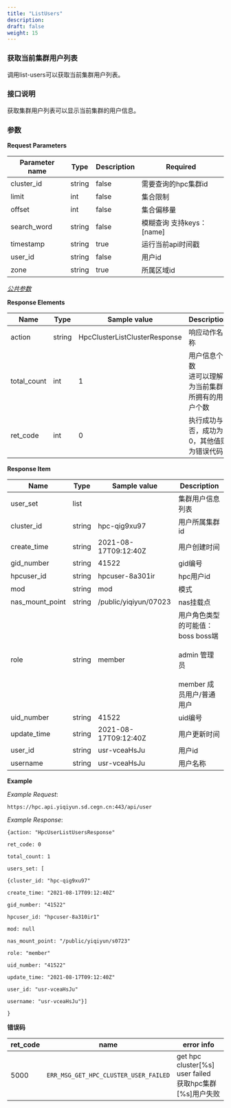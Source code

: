 ```yaml
---
title: "ListUsers"
description: 
draft: false
weight: 15
---
```


### 获取当前集群用户列表

调用list-users可以获取当前集群用户列表。

### **接口说明**

获取集群用户列表可以显示当前集群的用户信息。

### 参数

**Request Parameters**

| Parameter name | Type | Description | Required |
| --- | --- | --- | --- |
| cluster_id     | string | false       | 需要查询的hpc集群id       |
| limit          | int    | false       | 集合限制                  |
| offset         | int    | false       | 集合偏移量                |
| search_word    | string | false       | 模糊查询 支持keys：[name] |
| timestamp      | string | true        | 运行当前api时间戳         |
| user_id        | string | false       | 用户id                    |
| zone           | string | true        | 所属区域id                |

[_公共参数_](../../../parameters/)

**Response Elements**

| Name | Type | Sample value | Description |
| --- | --- | --- | --- |
| action | string | HpcClusterListClusterResponse | 响应动作名称 |
| total_count | int | 1 | 用户信息个数<br>进可以理解为当前集群所拥有的用户个数</br> |
| ret_code | int | 0 | 执行成功与否，成功为0，其他值则为错误代码 |

**Response Item**

| Name            | Type   | Sample value          | Description                                                  |
| --------------- | ------ | --------------------- | ------------------------------------------------------------ |
| user_set        | list   |                       | 集群用户信息列表                                             |
| cluster_id      | string | hpc-qig9xu97          | 用户所属集群id                                               |
| create_time     | string | 2021-08-17T09:12:40Z  | 用户创建时间                                                 |
| gid_number      | string | 41522                 | gid编号                                                      |
| hpcuser_id      | string | hpcuser-8a301ir       | hpc用户id                                                    |
| mod             | string | mod                   | 模式                                                         |
| nas_mount_point | string | /public/yiqiyun/07023 | nas挂载点                                                    |
| role            | string | member                | 用户角色类型的可能值：<br>boss boss端</br><br>admin 管理员</br><br>member 成员用户/普通用户</br> |
| uid_number      | string | 41522                 | uid编号                                                      |
| update_time     | string | 2021-08-17T09:12:40Z  | 用户更新时间                                                 |
| user_id         | string | usr-vceaHsJu          | 用户id                                                       |
| username        | string | usr-vceaHsJu          | 用户名称                                                     |



**Example**

_Example Request_:

```
https://hpc.api.yiqiyun.sd.cegn.cn:443/api/user
```

_Example Response_:

```
{action: "HpcUserListUsersResponse"

ret_code: 0

total_count: 1

users_set: [

{cluster_id: "hpc-qig9xu97"

create_time: "2021-08-17T09:12:40Z"

gid_number: "41522"

hpcuser_id: "hpcuser-8a310ir1"

mod: null

nas_mount_point: "/public/yiqiyun/s0723"

role: "member"

uid_number: "41522"

update_time: "2021-08-17T09:12:40Z"

user_id: "usr-vceaHsJu"

username: "usr-vceaHsJu"}]

}
```

**错误码**

| ret_code | name                                  | error info                                                   |
| -------- | ------------------------------------- | ------------------------------------------------------------ |
| 5000     | `ERR_MSG_GET_HPC_CLUSTER_USER_FAILED` | get hpc cluster[%s] user failed<br>获取hpc集群[%s]用户失败</br> |

